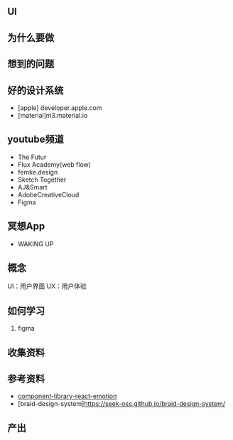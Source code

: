 ## UI

## 为什么要做

## 想到的问题

## 好的设计系统
- [apple] developer.apple.com
- [material]m3.material.io
## youtube频道
- The Futur
- Flux Academy(web flow)
- femke.design
- Sketch Together
- AJ&Smart
- AdobeCreativeCloud
- Figma

## 冥想App
- WAKING UP


## 概念
UI：用户界面
UX：用户体验

## 如何学习

1. figma

## 收集资料

## 参考资料
- [component-library-react-emotion](https://www.smashingmagazine.com/2020/09/component-library-react-emotion/)
- [braid-design-system]https://seek-oss.github.io/braid-design-system/
## 产出



